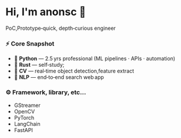 # Hi, I'm **anonsc** 👋

PoC,Prototype‑quick, depth‑curious engineer

### ⚡ Core Snapshot

* 🐍 **Python** — 2.5 yrs professional (ML pipelines · APIs · automation)
* 🦀 **Rust** — self‑study;
* 🤖 **CV** — real‑time object detection,feature extract
* 🔎 **NLP** — end‑to‑end search web app

### ⚙️ Framework, library, etc...

* GStreamer
* OpenCV
* PyTorch
* LangChain
* FastAPI
